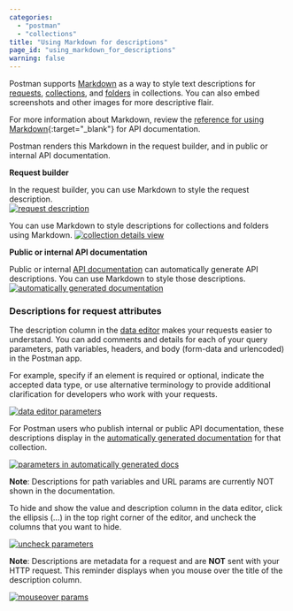 ```yaml
---
categories:
  - "postman"
  - "collections"
title: "Using Markdown for descriptions"
page_id: "using_markdown_for_descriptions"
warning: false
---
```


Postman supports [Markdown](/docs/postman/api_documentation/how_to_document_using_markdown) as a way to style text descriptions for [requests](/docs/postman/sending_api_requests/requests), [collections](/docs/postman/collections/creating_collections), and [folders](/docs/postman/collections/managing_collections) in collections. You can also embed screenshots and other images for more descriptive flair.

For more information about Markdown, review the [reference for using Markdown](https://documenter.getpostman.com/view/33232/markdown-in-api-documentation/JsGc){:target="_blank"} for API documentation. 

Postman renders this Markdown in the request builder, and in public or internal API documentation.

**Request builder**

In the request builder, you can use Markdown to style the request description.  
[![request description](https://s3.amazonaws.com/postman-static-getpostman-com/postman-docs/markdown-nasaRequestDescription2.png)](https://s3.amazonaws.com/postman-static-getpostman-com/postman-docs/markdown-nasaRequestDescription2.png)

You can use Markdown to style descriptions for collections and folders using Markdown. 
[![collection details view](https://s3.amazonaws.com/postman-static-getpostman-com/postman-docs/markdown-collections.png)](https://s3.amazonaws.com/postman-static-getpostman-com/postman-docs/markdown-collections.png)

**Public or internal API documentation**

Public or internal [API documentation](/docs/postman/api_documentation/intro_to_api_documentation) can automatically generate API descriptions. You can use Markdown to style those descriptions. 
[![automatically generated documentation](https://s3.amazonaws.com/postman-static-getpostman-com/postman-docs/markdown-auto-docs.png)](https://s3.amazonaws.com/postman-static-getpostman-com/postman-docs/markdown-auto-docs.png)

### Descriptions for request attributes

The description column in the [data editor](/docs/postman/launching_postman/navigating_postman) makes your requests easier to understand. You can add comments and details for each of your query parameters, path variables, headers, and body (form-data and urlencoded) in the Postman app.

For example, specify if an element is required or optional, indicate the accepted data type, or use alternative terminology to provide additional clarification for developers who work with your requests.

[![data editor parameters](https://s3.amazonaws.com/postman-static-getpostman-com/postman-docs/collections-data-editor-params.png)](https://s3.amazonaws.com/postman-static-getpostman-com/postman-docs/collections-data-editor-params.png)

For Postman users who publish internal or public API documentation, these descriptions display in the [automatically generated documentation](/docs/postman/api_documentation/intro_to_api_documentation) for that collection.

[![parameters in automatically generated docs](https://s3.amazonaws.com/postman-static-getpostman-com/postman-docs/collections-auto-docs.png)](https://s3.amazonaws.com/postman-static-getpostman-com/postman-docs/collections-auto-docs.png)

**Note**: Descriptions for path variables and URL params are currently NOT shown in the documentation.

To hide and show the value and description column in the data editor, click the ellipsis (...) in the top right corner of the editor, and uncheck the columns that you want to hide.

[![uncheck parameters](https://s3.amazonaws.com/postman-static-getpostman-com/postman-docs/collections-uncheck-params.png)](https://s3.amazonaws.com/postman-static-getpostman-com/postman-docs/collections-uncheck-params.png)

**Note**: Descriptions are metadata for a request and are **NOT** sent with your HTTP request. This reminder displays when you mouse over the title of the description column.

[![mouseover params](https://s3.amazonaws.com/postman-static-getpostman-com/postman-docs/collections-mouseover.png)](https://s3.amazonaws.com/postman-static-getpostman-com/postman-docs/collections-mouseover.png)
